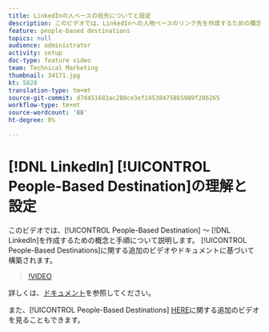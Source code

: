 ```yaml
---
title: LinkedInの人ベースの宛先についてと設定
description: このビデオでは、LinkedInへの人物ベースのリンク先を作成するための概念と手順について説明します。 これは、人ベースの宛先に関する追加のビデオおよびドキュメントに基づいて構築されます。
feature: people-based destinations
topics: null
audience: administrator
activity: setup
doc-type: feature video
team: Technical Marketing
thumbnail: 34171.jpg
kt: 5028
translation-type: tm+mt
source-git-commit: d7d451683ac280ce3ef245384758b5989f28b265
workflow-type: tm+mt
source-wordcount: '88'
ht-degree: 0%

---
```



# [!DNL LinkedIn] [!UICONTROL People-Based Destination]の理解と設定

このビデオでは、[!UICONTROL People-Based Destination] ～ [!DNL LinkedIn]を作成するための概念と手順について説明します。 [!UICONTROL People-Based Destinations]に関する追加のビデオやドキュメントに基づいて構築されます。

>[!VIDEO](https://video.tv.adobe.com/v/34171/?quality=12)

詳しくは、[ドキュメント](https://docs.adobe.com/content/help/en/audience-manager/user-guide/features/destinations/people-based/people-based-destinations-overview.html)を参照してください。

また、[!UICONTROL People-Based Destinations] [HERE](https://adobe.ly/aamlearnpbd)に関する追加のビデオを見ることもできます。
